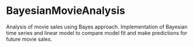 # BayesianMovieAnalysis
Analysis of movie sales using Bayes approach. Implementation of Bayesian time series and linear model to compare model fit and make predictions for future movie sales.
